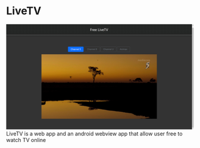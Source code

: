 # LiveTV
![Cover](https://github.com/yialexlee/yialexlee.github.io/blob/master/images/work/work11.png)
LiveTV is a web app and an android webview app that allow user free to watch TV online
